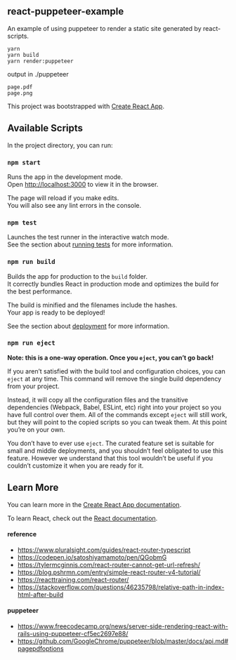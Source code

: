 ## react-puppeteer-example

An example of using puppeteer to render a static site generated by react-scripts.

```
yarn
yarn build
yarn render:puppeteer
```

output in ./puppeteer
```
page.pdf
page.png
```

This project was bootstrapped with [Create React App](https://github.com/facebook/create-react-app).

## Available Scripts

In the project directory, you can run:

### `npm start`

Runs the app in the development mode.<br>
Open [http://localhost:3000](http://localhost:3000) to view it in the browser.

The page will reload if you make edits.<br>
You will also see any lint errors in the console.

### `npm test`

Launches the test runner in the interactive watch mode.<br>
See the section about [running tests](https://facebook.github.io/create-react-app/docs/running-tests) for more information.

### `npm run build`

Builds the app for production to the `build` folder.<br>
It correctly bundles React in production mode and optimizes the build for the best performance.

The build is minified and the filenames include the hashes.<br>
Your app is ready to be deployed!

See the section about [deployment](https://facebook.github.io/create-react-app/docs/deployment) for more information.

### `npm run eject`

**Note: this is a one-way operation. Once you `eject`, you can’t go back!**

If you aren’t satisfied with the build tool and configuration choices, you can `eject` at any time. This command will remove the single build dependency from your project.

Instead, it will copy all the configuration files and the transitive dependencies (Webpack, Babel, ESLint, etc) right into your project so you have full control over them. All of the commands except `eject` will still work, but they will point to the copied scripts so you can tweak them. At this point you’re on your own.

You don’t have to ever use `eject`. The curated feature set is suitable for small and middle deployments, and you shouldn’t feel obligated to use this feature. However we understand that this tool wouldn’t be useful if you couldn’t customize it when you are ready for it.

## Learn More

You can learn more in the [Create React App documentation](https://facebook.github.io/create-react-app/docs/getting-started).

To learn React, check out the [React documentation](https://reactjs.org/).


#### reference
- https://www.pluralsight.com/guides/react-router-typescript
- https://codepen.io/satoshiyamamoto/pen/QGobmG
- https://tylermcginnis.com/react-router-cannot-get-url-refresh/
- https://blog.pshrmn.com/entry/simple-react-router-v4-tutorial/
- https://reacttraining.com/react-router/
- https://stackoverflow.com/questions/46235798/relative-path-in-index-html-after-build

#### puppeteer
- https://www.freecodecamp.org/news/server-side-rendering-react-with-rails-using-puppeteer-cf5ec2697e88/
- https://github.com/GoogleChrome/puppeteer/blob/master/docs/api.md#pagepdfoptions
